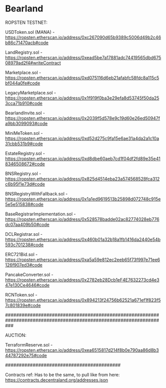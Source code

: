 # Bearland

ROPSTEN TESTNET: 

USDToken.sol (MANA) - https://ropsten.etherscan.io/address/0xc267090d65b9389c5006d49b2c46b86c71470acb#code

LandRegistry.sol - https://ropsten.etherscan.io/address/0xead5be7a17881adc74419565dbd67508979ad2f4#writeContract

Marketplace.sol - https://ropsten.etherscan.io/address/0xd075116d6eb21afabfc58fdc8a115c5bf044a0fe#code

LegacyMarketplace.sol - https://ropsten.etherscan.io/address/0x1f919f0ba3e29efa8d53745f50da253cca71b910#code

BearlandInvite.sol - https://ropsten.etherscan.io/address/0x2039f5d578e9c19d60e26ed50947fa9bb3099093#code

MiniMeToken.sol - https://ropsten.etherscan.io/address/0xd52d275c9fa15e6ae31a4da2a1c10a31cbb531b9#code

EstateRegistry.sol - https://ropsten.etherscan.io/address/0xd8dbe60aeb7cd1f04df2fd89e35e418346508672#code

BNSRegistry.sol - https://ropsten.etherscan.io/address/0x825d4514eba23a574568528fca312c6b95f1e73d#code

BNSRegistryWithFallback.sol - https://ropsten.etherscan.io/address/0x1a1ed9619513b25898d072748c915e5e5e515838#code

BaseRegistrarImplementation.sol - https://ropsten.etherscan.io/address/0x528578badde02ac82774028eb776dc07aa409b50#code

DCLRegistrar.sol - https://ropsten.etherscan.io/address/0x460b01a32b18a1fb1416da2440e54b593c701238#code

ERC721Bid.sol - https://ropsten.etherscan.io/address/0xa5a59e812ec2eeb65f73f997e71ee6126f907ed3#code

PancakeConverter.sol - https://ropsten.etherscan.io/address/0x2782eb28Dcb1eF4E7632273cd4e347e130Ce4646#code

RCNToken.sol - https://ropsten.etherscan.io/address/0x894213f24756b62521a671ef1f823f57c801839e#code

###################################################################################################################

AUCTION:

TerraformReserve.sol - https://ropsten.etherscan.io/address/0xea6515817d214f8b0e790aa86d8b344787292e75#code


##########################################

Contracts ref:
Has to be the same, to pull like from here: https://contracts.decentraland.org/addresses.json
